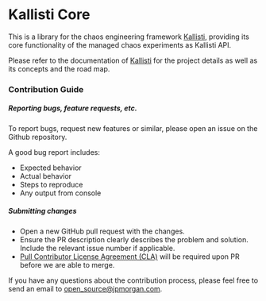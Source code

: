 # Kallisti Core

This is a library for the chaos engineering framework
[Kallisti](https://github.com/jpmorganchase/kallisti), providing its core
functionality of the managed chaos experiments as Kallisti API.

Please refer to the documentation of
[Kallisti](https://github.com/jpmorganchase/kallisti) for the project details as
well as its concepts and the road map.

### Contribution Guide

##### Reporting bugs, feature requests, etc.
 
To report bugs, request new features or similar, please open an issue on the
Github repository.

A good bug report includes:

* Expected behavior
* Actual behavior
* Steps to reproduce
* Any output from console 

##### Submitting changes

* Open a new GitHub pull request with the changes.
* Ensure the PR description clearly describes the problem and solution. Include
  the relevant issue number if applicable.
* [Pull Contributor License Agreement (CLA)](https://github.com/jpmorganchase/cla)
  will be required upon PR before we are able to merge.

If you have any questions about the contribution process, please feel free to
send an email to open_source@jpmorgan.com.
 

